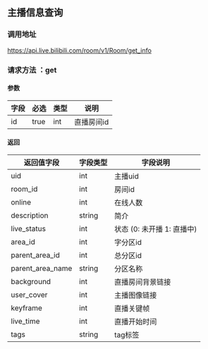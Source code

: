 ## 主播信息查询

### 调用地址

https://api.live.bilibili.com/room/v1/Room/get_info


### 请求方法 ：get

#### 参数
| 字段       | 必选    | 类型     | 说明  |
| -------- | ----- | ------ | ------------- |
| id      | true  | int    | 直播房间id   |

#### 返回
| 返回值字段       | 字段类型   | 字段说明    |
| ----------- | ------ | ----------------- |
| uid         | int    | 主播uid      |
| room_id     | int    | 房间id  |
| online      | int    | 在线人数 |
| description | string | 简介   |
| live_status | int    | 状态 (0: 未开播 1: 直播中) |
| area_id     | int    | 字分区id     |
| parent_area_id | int    | 总分区id    |
| parent_area_name        | string | 分区名称  |
| background | int    | 直播房间背景链接       |
| user_cover | int    | 主播图像链接       |
| keyframe   | int    | 直播关键帧     |
| live_time  | int    | 直播开始时间   |
| tags       | string | tag标签      |
